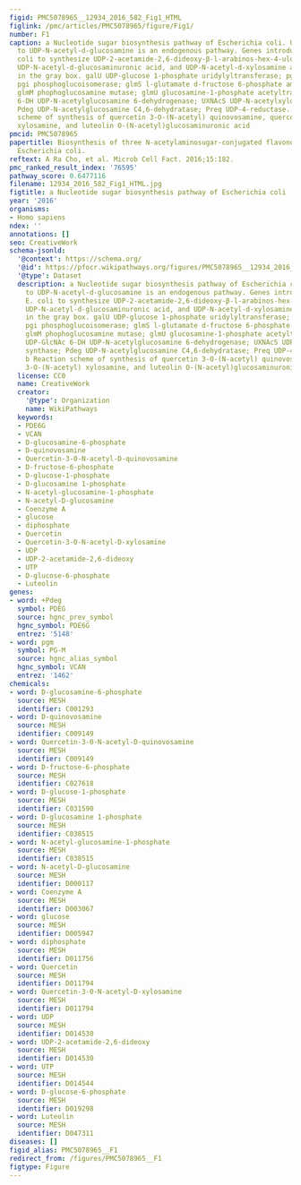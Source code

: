 ```yaml
---
figid: PMC5078965__12934_2016_582_Fig1_HTML
figlink: /pmc/articles/PMC5078965/figure/Fig1/
number: F1
caption: a Nucleotide sugar biosynthesis pathway of Escherichia coli. UDP-glucose
  to UDP-N-acetyl-d-glucosamine is an endogenous pathway. Genes introduced into E.
  coli to synthesize UDP-2-acetamide-2,6-dideoxy-β-l-arabinos-hex-4-ulose, UDP-N-acetylquinovosamine,
  UDP-N-acetyl-d-glucosaminuronic acid, and UDP-N-acetyl-d-xylosamine are indicated
  in the gray box. galU UDP-glucose 1-phosphate uridylyltransferase; pgm phosphoglucomutase;
  pgi phosphoglucoisomerase; glmS l-glutamate d-fructose 6-phosphate aminotransferase;
  glmM phophoglucosamine mutase; glmU glucosamine-1-phosphate acetyltransferase; UDP-GlcNAc
  6-DH UDP-N-acetylglucosamine 6-dehydrogenase; UXNAcS UDP-N-acetylxylosamine synthase;
  Pdeg UDP-N-acetylglucosamine C4,6-dehydratase; Preq UDP-4-reductase. b Reaction
  scheme of synthesis of quercetin 3-O-(N-acetyl) quinovosamine, quercetin 3-O-(N-acetyl)
  xylosamine, and luteolin O-(N-acetyl)glucosaminuronic acid
pmcid: PMC5078965
papertitle: Biosynthesis of three N-acetylaminosugar-conjugated flavonoids using engineered
  Escherichia coli.
reftext: A Ra Cho, et al. Microb Cell Fact. 2016;15:182.
pmc_ranked_result_index: '76595'
pathway_score: 0.6477116
filename: 12934_2016_582_Fig1_HTML.jpg
figtitle: a Nucleotide sugar biosynthesis pathway of Escherichia coli
year: '2016'
organisms:
- Homo sapiens
ndex: ''
annotations: []
seo: CreativeWork
schema-jsonld:
  '@context': https://schema.org/
  '@id': https://pfocr.wikipathways.org/figures/PMC5078965__12934_2016_582_Fig1_HTML.html
  '@type': Dataset
  description: a Nucleotide sugar biosynthesis pathway of Escherichia coli. UDP-glucose
    to UDP-N-acetyl-d-glucosamine is an endogenous pathway. Genes introduced into
    E. coli to synthesize UDP-2-acetamide-2,6-dideoxy-β-l-arabinos-hex-4-ulose, UDP-N-acetylquinovosamine,
    UDP-N-acetyl-d-glucosaminuronic acid, and UDP-N-acetyl-d-xylosamine are indicated
    in the gray box. galU UDP-glucose 1-phosphate uridylyltransferase; pgm phosphoglucomutase;
    pgi phosphoglucoisomerase; glmS l-glutamate d-fructose 6-phosphate aminotransferase;
    glmM phophoglucosamine mutase; glmU glucosamine-1-phosphate acetyltransferase;
    UDP-GlcNAc 6-DH UDP-N-acetylglucosamine 6-dehydrogenase; UXNAcS UDP-N-acetylxylosamine
    synthase; Pdeg UDP-N-acetylglucosamine C4,6-dehydratase; Preq UDP-4-reductase.
    b Reaction scheme of synthesis of quercetin 3-O-(N-acetyl) quinovosamine, quercetin
    3-O-(N-acetyl) xylosamine, and luteolin O-(N-acetyl)glucosaminuronic acid
  license: CC0
  name: CreativeWork
  creator:
    '@type': Organization
    name: WikiPathways
  keywords:
  - PDE6G
  - VCAN
  - D-glucosamine-6-phosphate
  - D-quinovosamine
  - Quercetin-3-0-N-acetyl-D-quinovosamine
  - D-fructose-6-phosphate
  - D-glucose-1-phosphate
  - D-glucosamine 1-phosphate
  - N-acetyl-glucosamine-1-phosphate
  - N-acetyl-D-glucosamine
  - Coenzyme A
  - glucose
  - diphosphate
  - Quercetin
  - Quercetin-3-0-N-acetyl-D-xylosamine
  - UDP
  - UDP-2-acetamide-2,6-dideoxy
  - UTP
  - D-glucose-6-phosphate
  - Luteolin
genes:
- word: +Pdeg
  symbol: PDEG
  source: hgnc_prev_symbol
  hgnc_symbol: PDE6G
  entrez: '5148'
- word: pgm
  symbol: PG-M
  source: hgnc_alias_symbol
  hgnc_symbol: VCAN
  entrez: '1462'
chemicals:
- word: D-glucosamine-6-phosphate
  source: MESH
  identifier: C001293
- word: D-quinovosamine
  source: MESH
  identifier: C009149
- word: Quercetin-3-0-N-acetyl-D-quinovosamine
  source: MESH
  identifier: C009149
- word: D-fructose-6-phosphate
  source: MESH
  identifier: C027618
- word: D-glucose-1-phosphate
  source: MESH
  identifier: C031590
- word: D-glucosamine 1-phosphate
  source: MESH
  identifier: C038515
- word: N-acetyl-glucosamine-1-phosphate
  source: MESH
  identifier: C038515
- word: N-acetyl-D-glucosamine
  source: MESH
  identifier: D000117
- word: Coenzyme A
  source: MESH
  identifier: D003067
- word: glucose
  source: MESH
  identifier: D005947
- word: diphosphate
  source: MESH
  identifier: D011756
- word: Quercetin
  source: MESH
  identifier: D011794
- word: Quercetin-3-0-N-acetyl-D-xylosamine
  source: MESH
  identifier: D011794
- word: UDP
  source: MESH
  identifier: D014530
- word: UDP-2-acetamide-2,6-dideoxy
  source: MESH
  identifier: D014530
- word: UTP
  source: MESH
  identifier: D014544
- word: D-glucose-6-phosphate
  source: MESH
  identifier: D019298
- word: Luteolin
  source: MESH
  identifier: D047311
diseases: []
figid_alias: PMC5078965__F1
redirect_from: /figures/PMC5078965__F1
figtype: Figure
---
```

